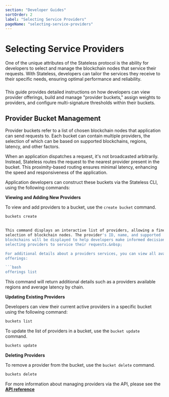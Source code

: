 ```yaml
---
section: "Developer Guides"
sortOrder: 2
label: "Selecting Service Providers"
pageName: "selecting-service-providers"
---
```

# Selecting Service Providers

One of the unique attributes of the Stateless protocol is the ability for
developers to select and manage the blockchain nodes that service their
requests. With Stateless, developers can tailor the services they receive to
their specific needs, ensuring optimal performance and reliability.  
#####
This guide provides detailed instructions on how developers can view provider offerings,
build and manage "provider buckets," assign weights to providers, and configure
multi-signature thresholds within their buckets.

## Provider Bucket Management

Provider buckets refer to a list of chosen blockchain nodes that application
can send requests to. Each bucket can contain multiple providers, the selection
of which can be based on supported blockchains, regions, latency, and other
factors.&nbsp;  

When an application dispatches a request, it's not broadcasted arbitrarily.
Instead, Stateless routes the request to the nearest provider present in the
bucket. This proximity-based routing ensures minimal latency, enhancing the
speed and responsiveness of the application.&nbsp;  

Application developers can construct these buckets via the Stateless CLI, using
the following commands:&nbsp;  

**Viewing and Adding New Providers**

To view and add providers to a bucket, use the `create bucket` command.&nbsp;  

```bash
buckets create

 
This command displays an interactive list of providers, allowing a fine-tuned
selection of blockchain nodes. The provider's ID, name, and supported
blockchains will be displayed to help developers make informed decisions when
selecting providers to service their requests.&nbsp;  

For additional details about a providers services, you can view all available
offerings: 

```bash
offerings list
```
 
This command will return additional details such as a providers available
regions and average latency by chain.&nbsp; 

**Updating Existing Providers**  

Developers can view their current active providers in a specific bucket using
the following command:&nbsp; 

```bash
buckets list
```
 
To update the list of providers in a bucket, use the `bucket update` command.&nbsp; 

```bash
buckets update
```
 
**Deleting Providers**

To remove a provider from the bucket, use the `bucket delete` command.&nbsp; 

```bash
buckets delete
```

For more information about managing providers via the API, please see the [**API reference**](https://app.stateless.solutions/api-reference)
